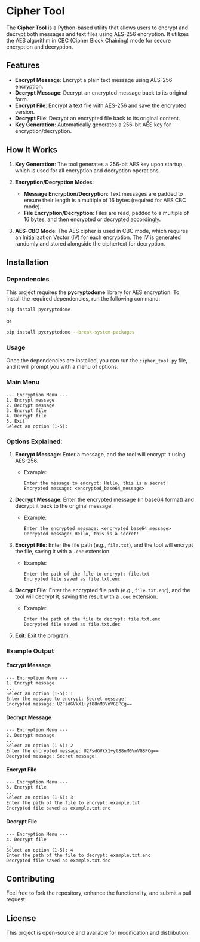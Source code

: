 # Cipher Tool

The **Cipher Tool** is a Python-based utility that allows users to encrypt and decrypt both messages and text files using AES-256 encryption. It utilizes the AES algorithm in CBC (Cipher Block Chaining) mode for secure encryption and decryption.

## Features
- **Encrypt Message**: Encrypt a plain text message using AES-256 encryption.
- **Decrypt Message**: Decrypt an encrypted message back to its original form.
- **Encrypt File**: Encrypt a text file with AES-256 and save the encrypted version.
- **Decrypt File**: Decrypt an encrypted file back to its original content.
- **Key Generation**: Automatically generates a 256-bit AES key for encryption/decryption.

## How It Works
1. **Key Generation**: The tool generates a 256-bit AES key upon startup, which is used for all encryption and decryption operations.
2. **Encryption/Decryption Modes**:
   - **Message Encryption/Decryption**: Text messages are padded to ensure their length is a multiple of 16 bytes (required for AES CBC mode).
   - **File Encryption/Decryption**: Files are read, padded to a multiple of 16 bytes, and then encrypted or decrypted accordingly.

3. **AES-CBC Mode**: The AES cipher is used in CBC mode, which requires an Initialization Vector (IV) for each encryption. The IV is generated randomly and stored alongside the ciphertext for decryption.

## Installation

### Dependencies
This project requires the **pycryptodome** library for AES encryption. To install the required dependencies, run the following command:
```bash
pip install pycryptodome 
```
or 

```bash
pip install pycryptodome --break-system-packages
```
### Usage

Once the dependencies are installed, you can run the `cipher_tool.py` file, and it will prompt you with a menu of options:

### Main Menu
```plaintext
--- Encryption Menu ---
1. Encrypt message
2. Decrypt message
3. Encrypt file
4. Decrypt file
5. Exit
Select an option (1-5):
```

### Options Explained:
1. **Encrypt Message**: Enter a message, and the tool will encrypt it using AES-256.
   - Example:
     ```plaintext
     Enter the message to encrypt: Hello, this is a secret!
     Encrypted message: <encrypted_base64_message>
     ```

2. **Decrypt Message**: Enter the encrypted message (in base64 format) and decrypt it back to the original message.
   - Example:
     ```plaintext
     Enter the encrypted message: <encrypted_base64_message>
     Decrypted message: Hello, this is a secret!
     ```

3. **Encrypt File**: Enter the file path (e.g., `file.txt`), and the tool will encrypt the file, saving it with a `.enc` extension.
   - Example:
     ```plaintext
     Enter the path of the file to encrypt: file.txt
     Encrypted file saved as file.txt.enc
     ```

4. **Decrypt File**: Enter the encrypted file path (e.g., `file.txt.enc`), and the tool will decrypt it, saving the result with a `.dec` extension.
   - Example:
     ```plaintext
     Enter the path of the file to decrypt: file.txt.enc
     Decrypted file saved as file.txt.dec
     ```

5. **Exit**: Exit the program.

### Example Output

#### Encrypt Message
```plaintext
--- Encryption Menu ---
1. Encrypt message
...
Select an option (1-5): 1
Enter the message to encrypt: Secret message!
Encrypted message: U2FsdGVkX1+yt88nM0VnVGBPCg== 
```

#### Decrypt Message
```plaintext
--- Encryption Menu ---
2. Decrypt message
...
Select an option (1-5): 2
Enter the encrypted message: U2FsdGVkX1+yt88nM0VnVGBPCg==
Decrypted message: Secret message!
```

#### Encrypt File
```plaintext
--- Encryption Menu ---
3. Encrypt file
...
Select an option (1-5): 3
Enter the path of the file to encrypt: example.txt
Encrypted file saved as example.txt.enc
```

#### Decrypt File
```plaintext
--- Encryption Menu ---
4. Decrypt file
...
Select an option (1-5): 4
Enter the path of the file to decrypt: example.txt.enc
Decrypted file saved as example.txt.dec
```

## Contributing
Feel free to fork the repository, enhance the functionality, and submit a pull request.

## License
This project is open-source and available for modification and distribution.
